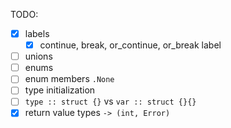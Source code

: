 TODO:

-   [x] labels
    -   [x] continue, break, or_continue, or_break label
-   [ ] unions
-   [ ] enums
-   [ ] enum members `.None`
-   [ ] type initialization
-   [ ] `type :: struct {}` vs `var :: struct {}{}`
-   [x] return value types `-> (int, Error)`
